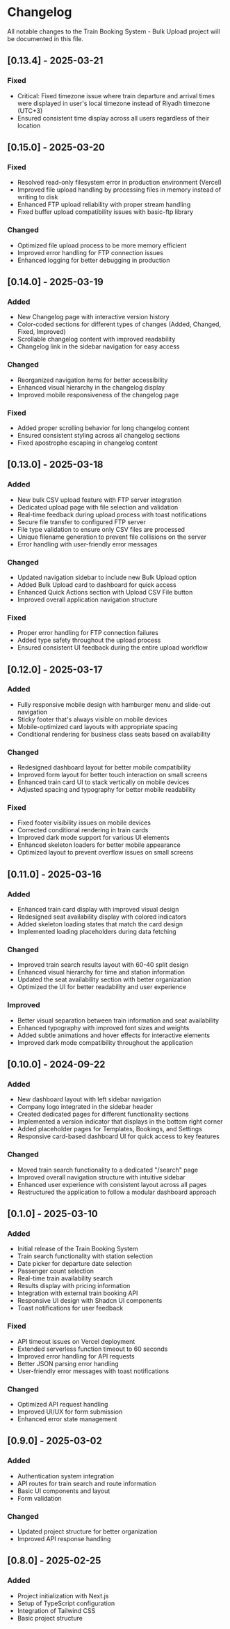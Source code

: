 # Changelog

All notable changes to the Train Booking System - Bulk Upload project will be documented in this file.

## [0.13.4] - 2025-03-21

### Fixed
- Critical: Fixed timezone issue where train departure and arrival times were displayed in user's local timezone instead of Riyadh timezone (UTC+3)
- Ensured consistent time display across all users regardless of their location

## [0.15.0] - 2025-03-20

### Fixed
- Resolved read-only filesystem error in production environment (Vercel)
- Improved file upload handling by processing files in memory instead of writing to disk
- Enhanced FTP upload reliability with proper stream handling
- Fixed buffer upload compatibility issues with basic-ftp library

### Changed
- Optimized file upload process to be more memory efficient
- Improved error handling for FTP connection issues
- Enhanced logging for better debugging in production

## [0.14.0] - 2025-03-19

### Added
- New Changelog page with interactive version history
- Color-coded sections for different types of changes (Added, Changed, Fixed, Improved)
- Scrollable changelog content with improved readability
- Changelog link in the sidebar navigation for easy access

### Changed
- Reorganized navigation items for better accessibility
- Enhanced visual hierarchy in the changelog display
- Improved mobile responsiveness of the changelog page

### Fixed
- Added proper scrolling behavior for long changelog content
- Ensured consistent styling across all changelog sections
- Fixed apostrophe escaping in changelog content

## [0.13.0] - 2025-03-18

### Added
- New bulk CSV upload feature with FTP server integration
- Dedicated upload page with file selection and validation
- Real-time feedback during upload process with toast notifications
- Secure file transfer to configured FTP server
- File type validation to ensure only CSV files are processed
- Unique filename generation to prevent file collisions on the server
- Error handling with user-friendly error messages

### Changed
- Updated navigation sidebar to include new Bulk Upload option
- Added Bulk Upload card to dashboard for quick access
- Enhanced Quick Actions section with Upload CSV File button
- Improved overall application navigation structure

### Fixed
- Proper error handling for FTP connection failures
- Added type safety throughout the upload process
- Ensured consistent UI feedback during the entire upload workflow

## [0.12.0] - 2025-03-17

### Added
- Fully responsive mobile design with hamburger menu and slide-out navigation
- Sticky footer that's always visible on mobile devices
- Mobile-optimized card layouts with appropriate spacing
- Conditional rendering for business class seats based on availability

### Changed
- Redesigned dashboard layout for better mobile compatibility
- Improved form layout for better touch interaction on small screens
- Enhanced train card UI to stack vertically on mobile devices
- Adjusted spacing and typography for better mobile readability

### Fixed
- Fixed footer visibility issues on mobile devices
- Corrected conditional rendering in train cards
- Improved dark mode support for various UI elements
- Enhanced skeleton loaders for better mobile appearance
- Optimized layout to prevent overflow issues on small screens

## [0.11.0] - 2025-03-16

### Added
- Enhanced train card display with improved visual design
- Redesigned seat availability display with colored indicators
- Added skeleton loading states that match the card design
- Implemented loading placeholders during data fetching

### Changed
- Improved train search results layout with 60-40 split design
- Enhanced visual hierarchy for time and station information
- Updated the seat availability section with better organization
- Optimized the UI for better readability and user experience

### Improved
- Better visual separation between train information and seat availability
- Enhanced typography with improved font sizes and weights
- Added subtle animations and hover effects for interactive elements
- Improved dark mode compatibility throughout the application

## [0.10.0] - 2024-09-22

### Added
- New dashboard layout with left sidebar navigation
- Company logo integrated in the sidebar header
- Created dedicated pages for different functionality sections
- Implemented a version indicator that displays in the bottom right corner
- Added placeholder pages for Templates, Bookings, and Settings
- Responsive card-based dashboard UI for quick access to key features

### Changed
- Moved train search functionality to a dedicated "/search" page
- Improved overall navigation structure with intuitive sidebar
- Enhanced user experience with consistent layout across all pages
- Restructured the application to follow a modular dashboard approach

## [0.1.0] - 2025-03-10

### Added
- Initial release of the Train Booking System
- Train search functionality with station selection
- Date picker for departure date selection
- Passenger count selection
- Real-time train availability search
- Results display with pricing information
- Integration with external train booking API
- Responsive UI design with Shadcn UI components
- Toast notifications for user feedback

### Fixed
- API timeout issues on Vercel deployment
- Extended serverless function timeout to 60 seconds
- Improved error handling for API requests
- Better JSON parsing error handling
- User-friendly error messages with toast notifications

### Changed
- Optimized API request handling
- Improved UI/UX for form submission
- Enhanced error state management

## [0.9.0] - 2025-03-02

### Added
- Authentication system integration
- API routes for train search and route information
- Basic UI components and layout
- Form validation

### Changed
- Updated project structure for better organization
- Improved API response handling

## [0.8.0] - 2025-02-25

### Added
- Project initialization with Next.js
- Setup of TypeScript configuration
- Integration of Tailwind CSS
- Basic project structure 